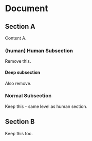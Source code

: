 # Document

## Section A

Content A.

### (human) Human Subsection

Remove this.

#### Deep subsection

Also remove.

### Normal Subsection

Keep this - same level as human section.

## Section B

Keep this too.